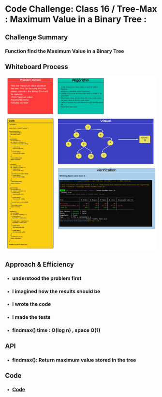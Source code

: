 # Code Challenge: Class 16 / Tree-Max : Maximum Value in a Binary Tree :

## Challenge Summary

### Function find the Maximum Value in a Binary Tree

## Whiteboard Process
![img](/401-challenges/tree-max/tree-max.png)

## Approach & Efficiency
  * ###  understood the problem first
  * ### I imagined how the results should be
  * ### I wrote the code
  * ### I made the tests

 - ### findmax() time : O(log n) , space O(1)

## API

- ### findmax(): Return maximum value stored in the tree


## Code 

* ### [Code](https://github.com/Duniaalkilany/data-structures-and-algorithms/tree/main/401-challenges/tree-max/binaryTreeFindMax.js)

